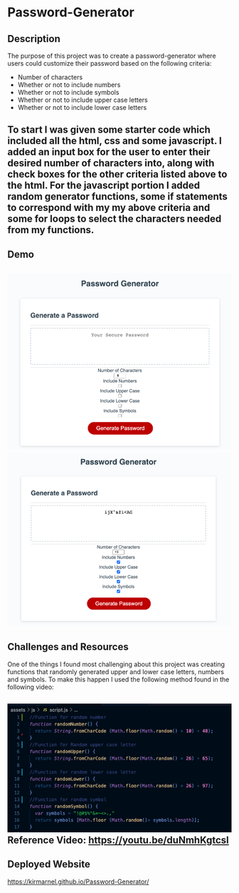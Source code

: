 # Password-Generator

## Description
The purpose of this project was to create a password-generator where users could customize their password based on the following criteria:
* Number of characters
* Whether or not to include numbers
* Whether or not to include symbols
* Whether or not to include upper case letters
* Whether or not to include lower case letters

To start I was given some starter code which included all the html, css and some javascript. I added an input box for the user to enter their desired number of characters into, along with check boxes for the other criteria listed above to the html. For the javascript portion I added random generator functions, some if statements to correspond with my my above criteria and some for loops to select the characters needed from my functions. 
---
## Demo
![Screenshot1](assets/images/Demo1.png) 
![Screenshot2](assets/images/Demo2.png)
---
## Challenges and Resources
One of the things I found most challenging about this project was creating functions that randomly generated upper and lower case letters, numbers and symbols. To make this happen I used the following method found in the following video:

![Code](assets/images/ReferenceCode.png) 
Reference Video: https://youtu.be/duNmhKgtcsI 
---
## Deployed Website
https://kirmarnel.github.io/Password-Generator/ 
